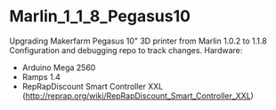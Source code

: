 # Marlin_1_1_8_Pegasus10
Upgrading Makerfarm Pegasus 10" 3D printer from Marlin 1.0.2 to 1.1.8 
Configuration and debugging repo to track changes.
Hardware:  
  - Arduino Mega 2560
  - Ramps 1.4
  - RepRapDiscount Smart Controller XXL (http://reprap.org/wiki/RepRapDiscount_Smart_Controller_XXL)
